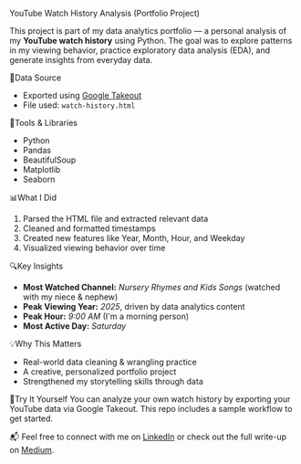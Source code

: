 YouTube Watch History Analysis (Portfolio Project)

This project is part of my data analytics portfolio — a personal analysis of my **YouTube watch history** using Python. 
The goal was to explore patterns in my viewing behavior, practice exploratory data analysis (EDA), and generate insights from everyday data.

📁Data Source
- Exported using [Google Takeout](https://takeout.google.com/)
- File used: `watch-history.html`

🧰Tools & Libraries
- Python
- Pandas
- BeautifulSoup
- Matplotlib
- Seaborn

📊What I Did
1. Parsed the HTML file and extracted relevant data
2. Cleaned and formatted timestamps
3. Created new features like Year, Month, Hour, and Weekday
4. Visualized viewing behavior over time

🔍Key Insights
- **Most Watched Channel:** *Nursery Rhymes and Kids Songs* (watched with my niece & nephew)
- **Peak Viewing Year:** *2025*, driven by data analytics content
- **Peak Hour:** *9:00 AM* (I'm a morning person)
- **Most Active Day:** *Saturday*

💡Why This Matters
- Real-world data cleaning & wrangling practice
- A creative, personalized portfolio project
- Strengthened my storytelling skills through data

 🚀Try It Yourself
You can analyze your own watch history by exporting your YouTube data via Google Takeout. This repo includes a sample workflow to get started.



📬 Feel free to connect with me on [LinkedIn](linkedin.com/in/aminayusuf01/) or check out the full write-up on [Medium](https://medium.com/@oyizaaminat01).

